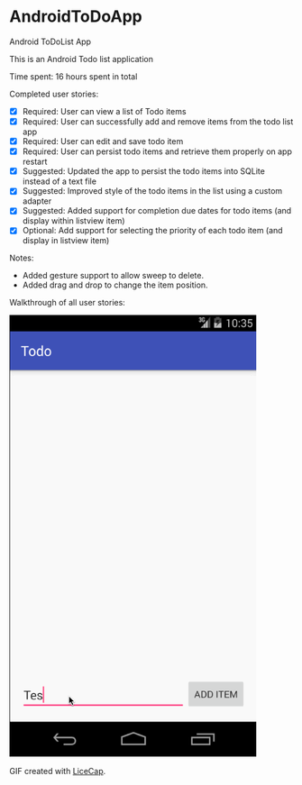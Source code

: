# AndroidToDoApp
Android ToDoList App

This is an Android Todo list application

Time spent: 16 hours spent in total

Completed user stories:

 * [x] Required: User can view a list of Todo items
 * [x] Required: User can successfully add and remove items from the todo list app
 * [x] Required: User can edit and save todo item
 * [x] Required: User can persist todo items and retrieve them properly on app restart
 * [x] Suggested: Updated the app to persist the todo items into SQLite instead of a text file
 * [x] Suggested: Improved style of the todo items in the list using a custom adapter
 * [x] Suggested: Added support for completion due dates for todo items (and display within listview item)
 * [x] Optional: Add support for selecting the priority of each todo item (and display in listview item)
 
Notes:
* Added gesture support to allow sweep to delete.
* Added drag and drop to change the item position.

Walkthrough of all user stories:

![Video Walkthrough](TodoAppDemo_KitKat.gif)

GIF created with [LiceCap](http://www.cockos.com/licecap/).
